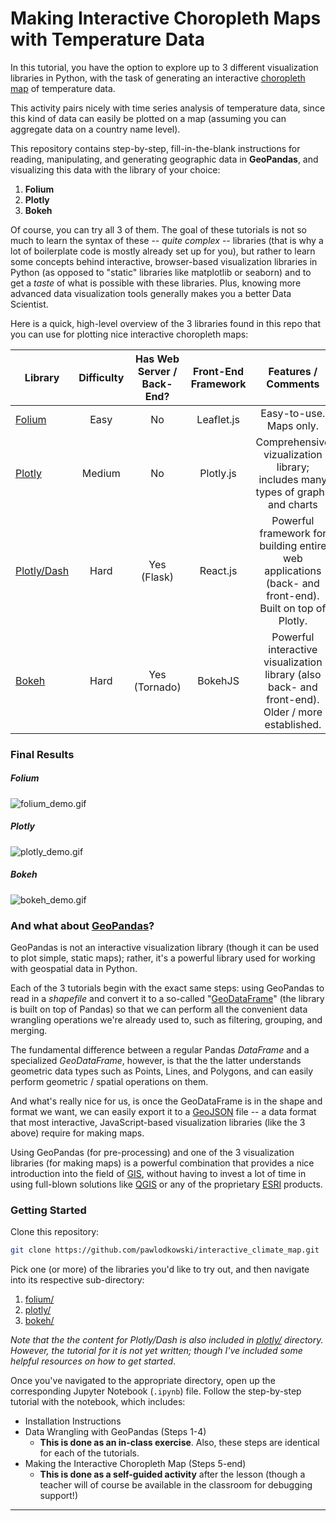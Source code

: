 # Making Interactive Choropleth Maps with Temperature Data

In this tutorial, you have the option to explore up to 3 different visualization
libraries in Python, with the task of generating an interactive [choropleth map](https://en.wikipedia.org/wiki/Choropleth_map) of
temperature data.

This activity pairs nicely with time series analysis of temperature data, since this
kind of data can easily be plotted on a map (assuming you can aggregate data on a
country name level).

This repository contains step-by-step, fill-in-the-blank instructions for reading, manipulating, and generating geographic data in **GeoPandas**, and visualizing this data with
the library of your choice:

1. **Folium**
2. **Plotly**
3. **Bokeh**

Of course, you can try all 3 of them. The goal of these tutorials is not so
much to learn the syntax of these -- _quite complex_ -- libraries (that is why
a lot of boilerplate code is mostly already set up for you), but rather to learn
some concepts behind interactive, browser-based visualization libraries in Python
(as opposed to "static" libraries like matplotlib or seaborn) and to get a _taste_
of what is possible with these libraries. Plus, knowing more advanced data visualization
tools generally makes you a better Data Scientist.

Here is a quick, high-level overview of the 3 libraries found in this repo
that you can use for plotting nice interactive choropleth maps:

| Library          | Difficulty | Has Web Server / Back-End? | Front-End Framework |                                          Features / Comments                                           |
| ---------------- | :--------: | :------------------------: | :-----------------: | :----------------------------------------------------------------------------------------------------: |
| [Folium][1]      |    Easy    |             No             |     Leaflet.js      |                                        Easy-to-use. Maps only.                                         |
| [Plotly][2]      |   Medium   |             No             |      Plotly.js      |             Comprehensive vizualization library; includes many types of graphs and charts              |
| [Plotly/Dash][3] |    Hard    |        Yes (Flask)         |      React.js       | Powerful framework for building entire web applications (back- and front-end). Built on top of Plotly. |
| [Bokeh][4]       |    Hard    |       Yes (Tornado)        |       BokehJS       |    Powerful interactive visualization library (also back- and front-end). Older / more established.    |

### Final Results

##### Folium

![folium_demo.gif](img/folium_demo.gif)

##### Plotly

![plotly_demo.gif](img/plotly_demo.gif)

##### Bokeh

![bokeh_demo.gif](img/bokeh_demo.gif)

### And what about [GeoPandas][5]?

GeoPandas is not an interactive visualization library (though
it can be used to plot simple, static maps); rather, it's a powerful library used for working
with geospatial data in Python.

Each of the 3 tutorials begin with the exact same steps:
using GeoPandas to read in a _shapefile_ and convert it to a so-called "[GeoDataFrame](https://geopandas.org/reference/geopandas.GeoDataFrame.html)" (the library is built on top of Pandas)
so that we can perform all the convenient data wrangling operations we're already used to, such
as filtering, grouping, and merging.

The fundamental difference between a regular Pandas
_DataFrame_ and a specialized _GeoDataFrame_, however, is that the the latter understands
geometric data types such as Points, Lines, and Polygons, and can easily perform geometric /
spatial operations on them.

And what's really nice for us, is once the GeoDataFrame is in
the shape and format we want, we can easily export it to a [GeoJSON](https://en.wikipedia.org/wiki/GeoJSON) file -- a data format that most interactive, JavaScript-based visualization
libraries (like the 3 above) require for making maps.

Using GeoPandas (for pre-processing) and one of the 3 visualization libraries (for making maps)
is a powerful combination that provides a nice introduction into the field of
[GIS](https://en.wikipedia.org/wiki/Geographic_information_system), without having
to invest a lot of time in using full-blown solutions like [QGIS](https://en.wikipedia.org/wiki/QGIS)
or any of the proprietary [ESRI](https://en.wikipedia.org/wiki/Esri) products.

### Getting Started

Clone this repository:

```bash
git clone https://github.com/pawlodkowski/interactive_climate_map.git
```

Pick one (or more) of the libraries you'd like to try out, and then navigate
into its respective sub-directory:

1. [folium/](folium/)
2. [plotly/](plotly/)
3. [bokeh/](bokeh/)

_Note that the the content for Plotly/Dash is also included in [plotly/](plotly/) directory.
However, the tutorial for it is not yet written; though I've included some helpful resources
on how to get started_.

Once you've navigated to the appropriate directory, open up the corresponding Jupyter Notebook
(`.ipynb`) file. Follow the step-by-step tutorial with the notebook, which includes:

- Installation Instructions
- Data Wrangling with GeoPandas (Steps 1-4)
  - **This is done as an in-class exercise**. Also, these steps are identical
    for each of the tutorials.
- Making the Interactive Choropleth Map (Steps 5-end)
  - **This is done as a self-guided activity** after the lesson (though
    a teacher will of course be available in the classroom for debugging support!)

---

[1]: https://python-visualization.github.io/folium/
[2]: https://plotly.com/python/
[3]: https://plotly.com/dash/
[4]: https://bokeh.org/
[5]: https://geopandas.org/
